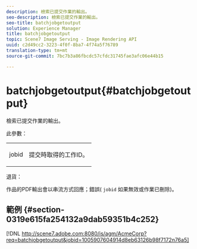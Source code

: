 ```yaml
---
description: 檢索已提交作業的輸出。
seo-description: 檢索已提交作業的輸出。
seo-title: batchjobgetoutput
solution: Experience Manager
title: batchjobgetoutput
topic: Scene7 Image Serving - Image Rendering API
uuid: c2d49cc2-3223-4f0f-8ba7-4f74a5f76789
translation-type: tm+mt
source-git-commit: 7bc7b3a86fbcdc57cfdc31745fae3afc06e44b15

---
```



# batchjobgetoutput{#batchjobgetoutput}

檢索已提交作業的輸出。

此參數：

<table id="simpletable_D8AA325968AD4FAEA7B214F0CBBF3F08"> 
 <tr class="strow"> 
  <td class="stentry"> <p> <span class="codeph"> jobid </span> </p> </td> 
  <td class="stentry"> <p>提交時取得的工作ID。 </p> </td> 
 </tr> 
</table>

退貨：

作品的PDF輸出會以串流方式回應；錯誤( `jobid` 如果無效或作業已刪除)。

## 範例 {#section-0319e615fa254132a9dab59351b4c252}

[!DNL http://scene7.adobe.com:8080/is/agm/AcmeCorp?req=batchjobgetoutput&jobid=1005907604914d8eb63126b98f7172n76a5]
